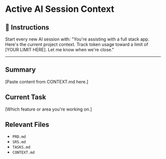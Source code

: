 # Active AI Session Context

## 🔁 Instructions
Start every new AI session with:
"You're assisting with a full stack app. Here's the current project context. Track token usage toward a limit of [YOUR LIMIT HERE]. Let me know when we're close."

---

## Summary
[Paste content from CONTEXT.md here.]

## Current Task
[Which feature or area you're working on.]

## Relevant Files
- `PRD.md`
- `SRS.md`
- `TASKS.md`
- `CONTEXT.md` 